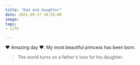 ```yaml
---
title: "Dad and daughter"
date: 2021-09-17 10:55:00
image: 
tags:
- Life

---
```


❤ Amazing day ❤. My most beautiful princess has been born.

> The world turns on a father's love for his daughter.
